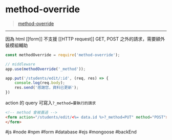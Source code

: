 # method-override
>[method-override](https://www.npmjs.com/package/method-override)
---
因為 html [[form]] 不支援 [[HTTP request]] GET, POST 之外的請求，需要額外裝模組輔助

```js
const methodOverride = require('method-override');

// middleware
app.use(methodOverride('_method'));

app.put('/students/edit/:id', (req, res) => {
	console.log(req.body);
	res.send('感謝您，資料已更新');
})
```
action 的 query 可寫入`?_method=要執行的請求`
```html
<!-- method 會被蓋過 -->
<form action="/students/edit/<%= data.id %>?_method=PUT" method="POST">
</form>
```
#js #node #npm #form #database  #ejs #mongoose #backEnd 
